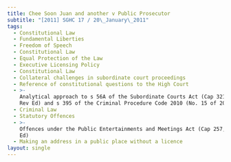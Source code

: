 ```yaml
---
title: Chee Soon Juan and another v Public Prosecutor
subtitle: "[2011] SGHC 17 / 20\_January\_2011"
tags:
  - Constitutional Law
  - Fundamental Liberties
  - Freedom of Speech
  - Constitutional Law
  - Equal Protection of the Law
  - Executive Licensing Policy
  - Constitutional Law
  - Collateral challenges in subordinate court proceedings
  - Reference of constitutional questions to the High Court
  - >-
    Analytical approach to s 56A of the Subordinate Courts Act (Cap 321, 1999
    Rev Ed) and s 395 of the Criminal Procedure Code 2010 (No. 15 of 2010)
  - Criminal Law
  - Statutory Offences
  - >-
    Offences under the Public Entertainments and Meetings Act (Cap 257, 2001 Rev
    Ed)
  - Making an address in a public place without a licence
layout: single
---
```


